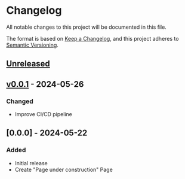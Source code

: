 # Changelog

All notable changes to this project will be documented in this file.

The format is based on [Keep a Changelog](https://keepachangelog.com/en/1.1.0/),
and this project adheres to [Semantic Versioning](https://semver.org/spec/v2.0.0.html).

## [Unreleased]

## [v0.0.1] - 2024-05-26

### Changed

-   Improve CI/CD pipeline

## [0.0.0] - 2024-05-22

### Added

-   Initial release
-   Create "Page under construction" Page

[Unreleased]: https://github.com/SmartCityFlensburg/project-website/compare/v0.0.1...HEAD

[v0.0.1]: https://github.com/SmartCityFlensburg/project-website/compare/472d9c0...v0.0.1
